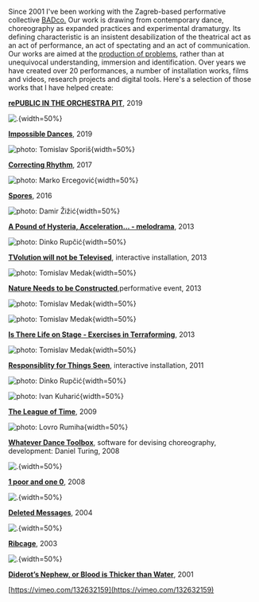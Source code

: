 <!--
.. title: Artworks
.. slug: art
.. author: Tomislav Medak
.. date: 2018-02-05 19:52:05 UTC
.. description: Artworks of Tomislav Medak, created with the Zagreb-based performing arts collective BADco.
-->

Since 2001 I've been working with the Zagreb-based performative collective [BADco.](http://badco.hr/) Our work is drawing from contemporary dance, choreography as expanded practices and experimental dramaturgy. Its defining characteristic is an insistent desabilization of the theatrical act as an act of performance, an act of spectating and an act of communication. Our works are aimed at the [production of problems](https://skogen.pm/archive/2013/evolution-wont-be-televised/text/give-me-a-problem/), rather than at unequivocal understanding, immersion and identification. Over years we have created over 20 performances, a number of installation works, films and videos, research projects and digital tools. Here's a selection of those works that I have helped create:

**[rePUBLIC IN THE ORCHESTRA PIT](http://www.badco.hr/en/work/1/all#!republic)**, 2019

![.](/images/republika_plakat.jpg){width=50%}

**[Impossible Dances](http://www.badco.hr/en/work/1/all#!impossible-dances)**, 2019

![photo: Tomislav Sporiš](/images/impossible_dances.jpg){width=50%}

**[Correcting Rhythm](http://badco.hr/en/work/1/all#!correcting-rhythm)**, 2017

![photo: Marko Ercegović](/images/correcting_rhythm.jpg){width=50%}

**[Spores](http://badco.hr/en/work/1/all#!spore)**, 2016

![photo: Damir Žižić](/images/spores.jpg){width=50%}

**[A Pound of Hysteria, Acceleration... - melodrama](http://badco.hr/en/work/1/all#!melodrama)**, 2013

![photo: Dinko Rupčić](/images/hysteria.jpg){width=50%}

**[TVolution will not be Televised](http://badco.hr/en/work/1/all#!tvolution)**, interactive installation, 2013

![photo: Tomislav Medak](/images/tvolution.jpg){width=50%}

**[Nature Needs to be Constructed](http://badco.hr/en/work/1/all#!nature-needs-to-be-constructed)**,performative event, 2013

![photo: Tomislav Medak](/images/nature.jpg){width=50%}

![photo: Tomislav Medak](/images/nature_2.jpg){width=50%}

**[Is There Life on Stage - Exercises in Terraforming](http://badco.hr/en/work/1/all#!itlos)**, 2013

![photo: Tomislav Medak](/images/scena.jpg){width=50%}

**[Responsiblity for Things Seen](http://badco.hr/en/work/1/all#!responsiblity)**, interactive installation, 2011

![photo: Dinko Rupčić](/images/responsibility_1.jpg){width=50%}

![photo: Ivan Kuharić](/images/responsibility_2.jpg){width=50%}


**[The League of Time](http://badco.hr/en/work/1/Performance#!league-of-time)**, 2009

![photo: Lovro Rumiha](/images/league.jpg){width=50%}

**[Whatever Dance Toolbox](http://badco.hr/en/work/1/all#!whatever-dance-toolbox)**, software for devising choreography, development: Daniel Turing, 2008

![.](/images/whatever.jpg){width=50%}

**[1 poor and one 0](http://badco.hr/en/work/1/all#!1-poor-and-one-0)**, 2008

![.](/images/1_poor.jpg){width=50%}

**[Deleted Messages](http://badco.hr/en/work/1/all#!deleted-messages)**, 2004

![.](/images/deleted_messages.jpg){width=50%}

**[Ribcage](http://badco.hr/en/work/1/all#!ribcage)**, 2003

![.](/images/ribcage.png){width=50%}

**[Diderot’s Nephew, or Blood is Thicker than Water](http://badco.hr/en/work/1/all#!diderots-nephew)**, 2001

[https://vimeo.com/132632159](https://vimeo.com/132632159)
